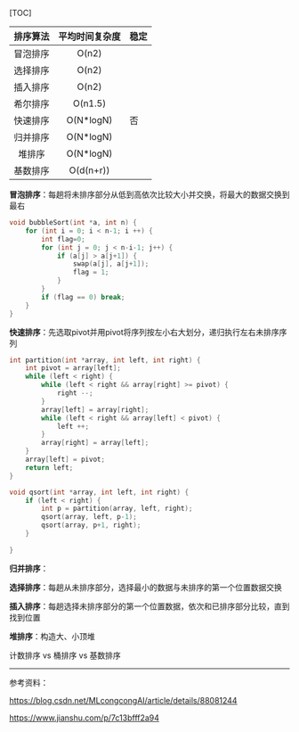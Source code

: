 

[TOC]



| 排序算法 | 平均时间复杂度 | 稳定 |
| :------: | :------------: | ---- |
| 冒泡排序 |     O(n2)      |      |
| 选择排序 |     O(n2)      |      |
| 插入排序 |     O(n2)      |      |
| 希尔排序 |    O(n1.5)     |      |
| 快速排序 |   O(N*logN)    | 否   |
| 归并排序 |   O(N*logN)    |      |
|  堆排序  |   O(N*logN)    |      |
| 基数排序 |   O(d(n+r))    |      |



**冒泡排序**：每趟将未排序部分从低到高依次比较大小并交换，将最大的数据交换到最右

```C++
void bubbleSort(int *a, int n) {
    for (int i = 0; i < n-1; i ++) {
        int flag=0;
        for (int j = 0; j < n-i-1; j++) {
            if (a[j] > a[j+1]) {
                swap(a[j], a[j+1]);
                flag = 1;
            }
        }
        if (flag == 0) break;
    }
}
```

**快速排序**：先选取pivot并用pivot将序列按左小右大划分，递归执行左右未排序序列

```c++
int partition(int *array, int left, int right) {
    int pivot = array[left];
    while (left < right) {
        while (left < right && array[right] >= pivot) {
            right --;
        }
        array[left] = array[right];
        while (left < right && array[left] < pivot) {
            left ++;
        }
        array[right] = array[left];
    }
    array[left] = pivot;
    return left;
}

void qsort(int *array, int left, int right) {
    if (left < right) {
        int p = partition(array, left, right);
        qsort(array, left, p-1);
        qsort(array, p+1, right);
    }
    
}
```

**归并排序**：



**选择排序**：每趟从未排序部分，选择最小的数据与未排序的第一个位置数据交换



**插入排序**：每趟选择未排序部分的第一个位置数据，依次和已排序部分比较，直到找到位置



**堆排序**：构造大、小顶堆



计数排序 vs 桶排序 vs 基数排序



------



参考资料：

https://blog.csdn.net/MLcongcongAI/article/details/88081244

https://www.jianshu.com/p/7c13bfff2a94


